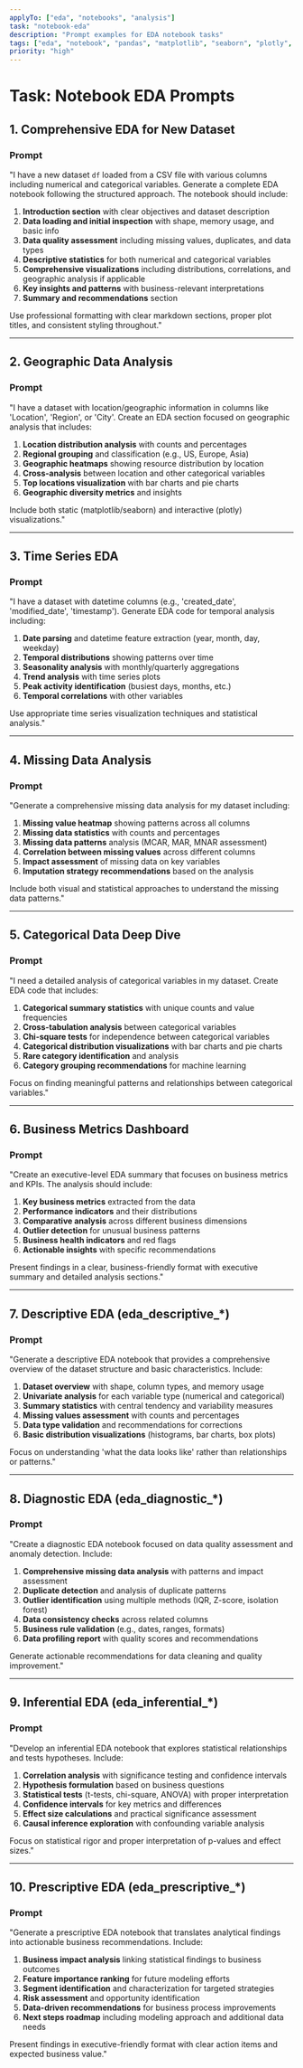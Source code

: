 ```yaml
---
applyTo: ["eda", "notebooks", "analysis"]
task: "notebook-eda"
description: "Prompt examples for EDA notebook tasks"
tags: ["eda", "notebook", "pandas", "matplotlib", "seaborn", "plotly", "analysis"]
priority: "high"
---
```


# **Task: Notebook EDA Prompts**

## **1. Comprehensive EDA for New Dataset**

### **Prompt**

"I have a new dataset `df` loaded from a CSV file with various columns including numerical and categorical variables. Generate a complete EDA notebook following the structured approach. The notebook should include:

1. **Introduction section** with clear objectives and dataset description
2. **Data loading and initial inspection** with shape, memory usage, and basic info
3. **Data quality assessment** including missing values, duplicates, and data types
4. **Descriptive statistics** for both numerical and categorical variables
5. **Comprehensive visualizations** including distributions, correlations, and geographic analysis if applicable
6. **Key insights and patterns** with business-relevant interpretations
7. **Summary and recommendations** section

Use professional formatting with clear markdown sections, proper plot titles, and consistent styling throughout."

---

## **2. Geographic Data Analysis**

### **Prompt**

"I have a dataset with location/geographic information in columns like 'Location', 'Region', or 'City'. Create an EDA section focused on geographic analysis that includes:

1. **Location distribution analysis** with counts and percentages
2. **Regional grouping** and classification (e.g., US, Europe, Asia)
3. **Geographic heatmaps** showing resource distribution by location
4. **Cross-analysis** between location and other categorical variables
5. **Top locations visualization** with bar charts and pie charts
6. **Geographic diversity metrics** and insights

Include both static (matplotlib/seaborn) and interactive (plotly) visualizations."

---

## **3. Time Series EDA**

### **Prompt**

"I have a dataset with datetime columns (e.g., 'created_date', 'modified_date', 'timestamp'). Generate EDA code for temporal analysis including:

1. **Date parsing** and datetime feature extraction (year, month, day, weekday)
2. **Temporal distributions** showing patterns over time
3. **Seasonality analysis** with monthly/quarterly aggregations  
4. **Trend analysis** with time series plots
5. **Peak activity identification** (busiest days, months, etc.)
6. **Temporal correlations** with other variables

Use appropriate time series visualization techniques and statistical analysis."

---

## **4. Missing Data Analysis**

### **Prompt**

"Generate a comprehensive missing data analysis for my dataset including:

1. **Missing value heatmap** showing patterns across all columns
2. **Missing data statistics** with counts and percentages
3. **Missing data patterns** analysis (MCAR, MAR, MNAR assessment)
4. **Correlation between missing values** across different columns
5. **Impact assessment** of missing data on key variables
6. **Imputation strategy recommendations** based on the analysis

Include both visual and statistical approaches to understand the missing data patterns."

---

## **5. Categorical Data Deep Dive**

### **Prompt**

"I need a detailed analysis of categorical variables in my dataset. Create EDA code that includes:

1. **Categorical summary statistics** with unique counts and value frequencies
2. **Cross-tabulation analysis** between categorical variables
3. **Chi-square tests** for independence between categorical variables
4. **Categorical distribution visualizations** with bar charts and pie charts
5. **Rare category identification** and analysis
6. **Category grouping recommendations** for machine learning

Focus on finding meaningful patterns and relationships between categorical variables."

---

## **6. Business Metrics Dashboard**

### **Prompt**

"Create an executive-level EDA summary that focuses on business metrics and KPIs. The analysis should include:

1. **Key business metrics** extracted from the data
2. **Performance indicators** and their distributions
3. **Comparative analysis** across different business dimensions
4. **Outlier detection** for unusual business patterns
5. **Business health indicators** and red flags
6. **Actionable insights** with specific recommendations

Present findings in a clear, business-friendly format with executive summary and detailed analysis sections."

---

## **7. Descriptive EDA (eda_descriptive_*)**

### **Prompt**

"Generate a descriptive EDA notebook that provides a comprehensive overview of the dataset structure and basic characteristics. Include:

1. **Dataset overview** with shape, column types, and memory usage
2. **Univariate analysis** for each variable type (numerical and categorical)
3. **Summary statistics** with central tendency and variability measures
4. **Missing values assessment** with counts and percentages
5. **Data type validation** and recommendations for corrections
6. **Basic distribution visualizations** (histograms, bar charts, box plots)

Focus on understanding 'what the data looks like' rather than relationships or patterns."

---

## **8. Diagnostic EDA (eda_diagnostic_*)**

### **Prompt**

"Create a diagnostic EDA notebook focused on data quality assessment and anomaly detection. Include:

1. **Comprehensive missing data analysis** with patterns and impact assessment
2. **Duplicate detection** and analysis of duplicate patterns
3. **Outlier identification** using multiple methods (IQR, Z-score, isolation forest)
4. **Data consistency checks** across related columns
5. **Business rule validation** (e.g., dates, ranges, formats)
6. **Data profiling report** with quality scores and recommendations

Generate actionable recommendations for data cleaning and quality improvement."

---

## **9. Inferential EDA (eda_inferential_*)**

### **Prompt**

"Develop an inferential EDA notebook that explores statistical relationships and tests hypotheses. Include:

1. **Correlation analysis** with significance testing and confidence intervals
2. **Hypothesis formulation** based on business questions
3. **Statistical tests** (t-tests, chi-square, ANOVA) with proper interpretation
4. **Confidence intervals** for key metrics and differences
5. **Effect size calculations** and practical significance assessment
6. **Causal inference exploration** with confounding variable analysis

Focus on statistical rigor and proper interpretation of p-values and effect sizes."

---

## **10. Prescriptive EDA (eda_prescriptive_*)**

### **Prompt**

"Generate a prescriptive EDA notebook that translates analytical findings into actionable business recommendations. Include:

1. **Business impact analysis** linking statistical findings to business outcomes
2. **Feature importance ranking** for future modeling efforts
3. **Segment identification** and characterization for targeted strategies
4. **Risk assessment** and opportunity identification
5. **Data-driven recommendations** for business process improvements
6. **Next steps roadmap** including modeling approach and additional data needs

Present findings in executive-friendly format with clear action items and expected business value."
